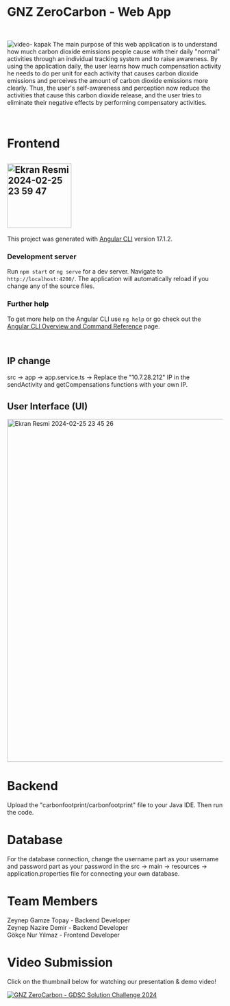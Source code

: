 # GNZ ZeroCarbon - Web App 
<br>

![video- kapak ](https://github.com/gdscbaskent/gnz-zero-carbon/assets/116390010/4e5e3157-9848-42d3-ab83-34fbd52b16c9)
The main purpose of this web application is to understand how much carbon dioxide emissions people cause with their daily "normal" activities through an individual tracking system and to raise awareness. By using the application daily, the user learns how much compensation activity he needs to do per unit for each activity that causes carbon dioxide emissions and perceives the amount of carbon dioxide emissions more clearly. Thus, the user's self-awareness and perception now reduce the activities that cause this carbon dioxide release, and the user tries to eliminate their negative effects by performing compensatory activities.

<br>

# Frontend
## <img width="150" alt="Ekran Resmi 2024-02-25 23 59 47" src="https://github.com/gdscbaskent/gnz-zero-carbon/assets/128600199/ce180b07-984e-424b-9c9c-94edc5d7a31d">
This project was generated with [Angular CLI](https://github.com/angular/angular-cli) version 17.1.2.

### Development server

Run  `npm start` or `ng serve` for a dev server. Navigate to `http://localhost:4200/`. The application will automatically reload if you change any of the source files.

### Further help

To get more help on the Angular CLI use `ng help` or go check out the [Angular CLI Overview and Command Reference](https://angular.io/cli) page.

<br>

## IP change

src -> app -> app.service.ts -> Replace the "10.7.28.212" IP in the sendActivity and getCompensations functions with your own IP.

## User Interface (UI)
<img width="800" alt="Ekran Resmi 2024-02-25 23 45 26" src="https://github.com/gdscbaskent/gnz-zero-carbon/assets/128600199/6714f4f6-4c04-468e-add0-6d93f8db727e">

# Backend

Upload the "carbonfootprint/carbonfootprint" file to your Java IDE. Then run the code. 

# Database

For the database connection, change the username part as your username and password part as your password in the src -> main -> resources -> application.properties file for connecting your own database.

# Team Members

Zeynep Gamze Topay - Backend Developer     
Zeynep Nazire Demir - Backend Developer    
Gökçe Nur Yılmaz - Frontend Developer      

# Video Submission
Click on the thumbnail below for watching our presentation & demo video! 
       
[![GNZ ZeroCarbon - GDSC Solution Challenge 2024](https://img.youtube.com/vi/s0pWy3pbP8I/0.jpg)](https://www.youtube.com/watch?v=s0pWy3pbP8I "GNZ ZeroCarbon - GDSC Solution Challenge 2024")
